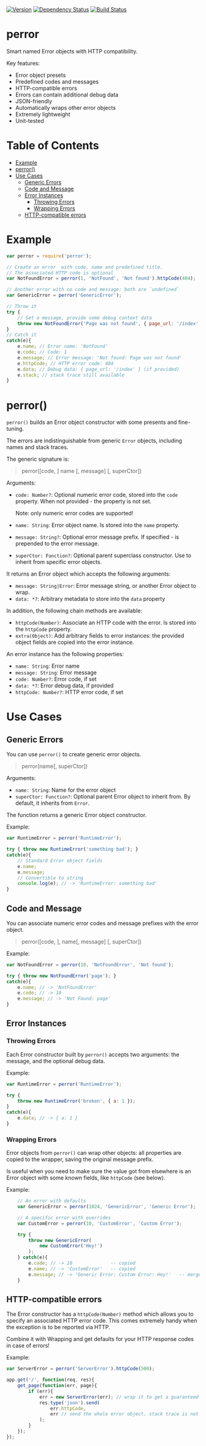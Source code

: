 [![Version](https://badge.fury.io/js/perror.png)](https://npmjs.org/package/perror)
[![Dependency Status](https://gemnasium.com/kolypto/nodejs-perror.png)](https://gemnasium.com/kolypto/nodejs-perror)
[![Build Status](https://travis-ci.org/kolypto/nodejs-perror.png?branch=master)](https://travis-ci.org/kolypto/nodejs-perror)

perror
======
Smart named Error objects with HTTP compatibility.

Key features:

* Error object presets
* Predefined codes and messages
* HTTP-compatible errors
* Errors can contain additional debug data
* JSON-friendly
* Automatically wraps other error objects
* Extremely lightweight
* Unit-tested






Table of Contents
=================

* <a href="#example">Example</a>
* <a href="#perror-1">perror()</a>
* <a href="#use-cases">Use Cases</a>
    * <a href="#generic-errors">Generic Errors</a>
    * <a href="#code-and-message">Code and Message</a>
    * <a href="#error-instances">Error Instances</a>
        * <a href="#throwing-errors">Throwing Errors</a>
        * <a href="#wrapping-errors">Wrapping Errors</a>
    * <a href="#http-compatible-errors">HTTP-compatible errors</a> 



Example
=======

```js
var perror = require('perror');

// Create an error  with code, name and predefined title.
// The associated HTTP code is optional
var NotFoundError = perror(1, 'NotFound', 'Not found').httpCode(404);

// Another error with no code and message: both are `undefined`
var GenericError = perror('GenericError');

// Throw it
try {
    // Set a message, provide some debug context data
    throw new NotFoundError('Page was not found', { page_url: '/index' });
}
// Catch it
catch(e){
    e.name; // Error name: 'NotFound'
    e.code; // Code: 1
    e.message; // Error message: 'Not found: Page was not found'
    e.httpCode; // HTTP error code: 404
    e.data; // Debug data: { page_url: '/index' } (if provided)
    e.stack; // stack trace still available
}
```



perror()
========
`perror()` builds an Error object constructor with some presents and fine-tuning.

The errors are indistinguishable from generic `Error` objects, including names and stack traces.

The generic signature is:

> perror([code, ] name [, message] [, superCtor])

Arguments:

* `code: Number?`: Optional numeric error code, stored into the `code` property.
  When not provided - the property is not set.

  Note: only numeric error codes are supported!
* `name: String`: Error object name. Is stored into the `name` property.
* `message: String?`: Optional error message prefix. If specified - is prepended to the error message.
* `superCtor: Function?`: Optional parent superclass constructor. Use to inherit from specific error objects.

It returns an Error object which accepts the following arguments:

* `message: String|Error`: Error message string, or another Error object to wrap.
* `data: *?`: Arbitrary metadata to store into the `data` property

In addition, the following chain methods are available:

* `httpCode(Number)`: Associate an HTTP code with the error. Is stored into the `httpCode` property.
* `extra(Object)`: Add arbitrary fields to error instances: the provided object fields are copied into the error instance.

An error instance has the following properties:

* `name: String`: Error name
* `message: String`: Error message
* `code: Number?`: Error code, if set
* `data: *?`: Error debug data, if provided
* `httpCode: Number?`: HTTP error code, if set



Use Cases
=========

Generic Errors
--------------
You can use `perror()` to create generic error objects.

> perror(name[, superCtor])

Arguments:

* `name: String`: Name for the error object
* `superCtor: Function?`: Optional parent Error object to inherit from. By default, it inherits from `Error`.

The function returns a generic Error object constructor.

Example:

```js
var RuntimeError = perror('RuntimeError');

try { throw new RuntimeError('something bad'); }
catch(e){
    // Standard Error object fields
    e.name;
    e.message;
    // Convertible to string
    console.log(e); // -> 'RuntimeError: something bad'
}
```


Code and Message
----------------
You can associate numeric error codes and message prefixes with the error object.

> perror([code, ], name[, message] [, superCtor])

Example:

```js
var NotFoundError = perror(10, 'NotFoundError', 'Not found');

try { throw new NotFoundError('page'); }
catch(e){
    e.name; // -> 'NotFoundError'
    e.code; // -> 10
    e.message; // -> 'Not Found: page'
}
```

Error Instances
---------------

### Throwing Errors
Each Error constructor built by `perror()` accepts two arguments: the message, and the optional debug data.

Example:

```js
var RuntimeError = perror('RuntimeError');

try {
    throw new RuntimeError('broken', { a: 1 });
}
catch(e){
    e.data; // -> { a: 1 }
}
```

### Wrapping Errors
Error objects from `perror()` can wrap other objects: all properties are copied to the wrapper, saving the original message prefix.

Is useful when you need to make sure the value got from elsewhere is an Error object with some known fields,
like `httpCode` (see below).

Example:

```js
    // An error with defaults
    var GenericError = perror(1024, 'GenericError', 'Generic Error');

    // A specific error with overrides
    var CustomError = perror(10, 'CustomError', 'Custom Error');

    try {
        throw new GenericError(
            new CustomError('Hey!')
        );
    } catch(e){
        e.code; // -> 10              -- copied
        e.name; // -> 'CustomError'   -- copied
        e.message; // -> 'Generic Error: Custom Error: Hey!'   -- merged
    }
```

HTTP-compatible errors
----------------------
The Error constructor has a `httpCode(Number)` method which allows you to specify an associated HTTP error code.
This comes extremely handy when the exception is to be reported via HTTP.

Combine it with Wrapping and get defaults for your HTTP response codes in case of errors!

Example:

```js
var ServerError = perror('ServerError').httpCode(500);

app.get('/', function(req, res){
    get_page(function(err, page){
        if (err){
            err = new ServerError(err); // wrap it to get a guaranteed httpCode
            res.type('json').send(
                err.httpCode,
                err // send the whole error object. stack trace is not exported
            );
        }
    });
});
```
